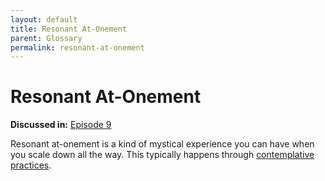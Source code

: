 ```yaml
---
layout: default
title: Resonant At-Onement
parent: Glossary
permalink: resonant-at-onement
---
```


# Resonant At-Onement

**Discussed in:** [Episode 9](/episodes/9)

 Resonant at-onement is a kind of mystical experience you can have when you scale down all the way. This typically happens through [contemplative practices](/contemplative-practices).
